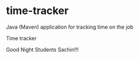 # time-tracker
Java (Maven) application for tracking time on the job

Time tracker

Good Night Students Sachin!!!

